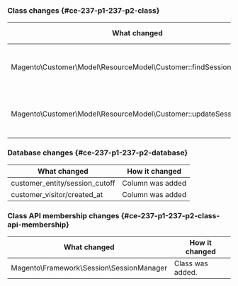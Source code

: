 ### Class changes {#ce-237-p1-237-p2-class}

| What changed | How it changed |
| --- | --- |
| Magento\Customer\Model\ResourceModel\Customer::findSessionCutOff | [public] Method has been added. |
| Magento\Customer\Model\ResourceModel\Customer::updateSessionCutOff | [public] Method has been added. |

### Database changes {#ce-237-p1-237-p2-database}

| What changed | How it changed |
| --- | --- |
| customer\_entity/session\_cutoff | Column was added |
| customer\_visitor/created\_at | Column was added |

### Class API membership changes {#ce-237-p1-237-p2-class-api-membership}

| What changed | How it changed |
| --- | --- |
| Magento\Framework\Session\SessionManager | Class was added. |
